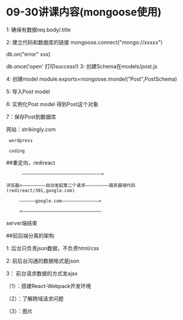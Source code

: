 # 09-30讲课内容(mongoose使用)

1: 确保有数据req.body/.title

2: 建立代码和数据库的链接 mongoose.connect("mongo://xxxxx")

  db.on("error" xxx)

  db.once('open' 打印success!)
3: 创建Schema在models/post.js

4: 创建model module.exports=mongoose.mondel("Post",PostSchema)

5: 导入Post  model

6: 实例化Post  model 得到Post这个对象

7：保存Post到数据库

网站：strikingly.com

     wordpress

     coding

##重定向，redireact

          ——————————————————————————————>

    浏览器<—————————自动发起第二个请求—————————服务器端代码  (redireact/301,google.com)

         ——————google.com——————————————>

         <——————————————————————————————

 server端结束

 ##前后端分离的架构

 1: 后台只负责json数据，不负责html/css

 2: 前后台沟通的数据格式是json

 3： 前台请求数据的方式发ajax

 （1）：搭建React-Webpack开发环境

 （2）：了解跨域请求问题

 （3）：图片
